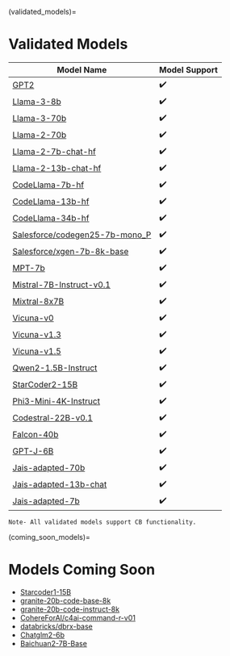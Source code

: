 (validated_models)=
# Validated Models

| Model Name | Model Support |
| --- | --- |
| [GPT2](https://huggingface.co/openai-community/gpt2) | ✔️ |
| [Llama-3-8b](https://huggingface.co/meta-llama/Meta-Llama-3-8B) | ✔️ |
| [Llama-3-70b](https://huggingface.co/meta-llama/Meta-Llama-3-70B) | ✔️ |
| [Llama-2-70b](https://huggingface.co/meta-llama/Llama-2-70b-chat-hf) | ✔️ |
| [Llama-2-7b-chat-hf](https://huggingface.co/meta-llama/Llama-2-7b-chat-hf) | ✔️ |
| [Llama-2-13b-chat-hf](https://huggingface.co/meta-llama/Llama-2-13b-chat-hf) | ✔️ |
| [CodeLlama-7b-hf](https://huggingface.co/codellama/CodeLlama-7b-hf) | ✔️ |
| [CodeLlama-13b-hf](https://huggingface.co/codellama/CodeLlama-13b-hf) | ✔️ | 
| [CodeLlama-34b-hf](https://huggingface.co/codellama/CodeLlama-34b-hf) | ✔️ |
| [Salesforce/codegen25-7b-mono_P](https://huggingface.co/Salesforce/codegen25-7b-mono_P) | ✔️ |
| [Salesforce/xgen-7b-8k-base](https://huggingface.co/Salesforce/xgen-7b-8k-base) | ✔️ |
| [MPT-7b](https://huggingface.co/mosaicml/mpt-7b) | ✔️ |
| [Mistral-7B-Instruct-v0.1](https://huggingface.co/mistralai/Mistral-7B-Instruct-v0.1) | ✔️ |
| [Mixtral-8x7B](https://huggingface.co/mistralai/Mixtral-8x7B-v0.1) | ✔️ |
| [Vicuna-v0](https://huggingface.co/lmsys/vicuna-13b-delta-v0) | ✔️ |
| [Vicuna-v1.3](https://huggingface.co/lmsys/vicuna-13b-v1.3) | ✔️ |
| [Vicuna-v1.5](https://huggingface.co/lmsys/vicuna-13b-v1.5) | ✔️ |
| [Qwen2-1.5B-Instruct](https://huggingface.co/Qwen/Qwen2-1.5B-Instruct) | ✔️ |
| [StarCoder2-15B](https://huggingface.co/bigcode/starcoder2-15b) | ✔️ |
| [Phi3-Mini-4K-Instruct](https://huggingface.co/microsoft/Phi-3-mini-4k-instruct) | ✔️ |
| [Codestral-22B-v0.1](https://huggingface.co/mistralai/Codestral-22B-v0.1) | ✔️ |
| [Falcon-40b](https://huggingface.co/tiiuae/falcon-40b)  | ✔️ |
| [GPT-J-6B](https://huggingface.co/EleutherAI/gpt-j-6b) | ✔️ |
| [Jais-adapted-70b](https://huggingface.co/inceptionai/jais-adapted-70b) | ✔️ |
| [Jais-adapted-13b-chat](https://huggingface.co/inceptionai/jais-adapted-13b-chat) | ✔️ |
| [Jais-adapted-7b](https://huggingface.co/inceptionai/jais-adapted-7b) | ✔️ |

``Note- All validated models support CB functionality.``

(coming_soon_models)=
# Models Coming Soon

* [Starcoder1-15B](https://huggingface.co/bigcode/starcoder)
* [granite-20b-code-base-8k](https://huggingface.co/ibm-granite/granite-20b-code-base-8k)
* [granite-20b-code-instruct-8k](https://huggingface.co/ibm-granite/granite-20b-code-instruct-8k)
* [CohereForAI/c4ai-command-r-v01](https://huggingface.co/CohereForAI/c4ai-command-r-v01)
* [databricks/dbrx-base](https://huggingface.co/databricks/dbrx-base)
* [Chatglm2-6b](https://huggingface.co/THUDM/chatglm2-6b)
* [Baichuan2-7B-Base](https://huggingface.co/baichuan-inc/Baichuan2-7B-Base)